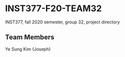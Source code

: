 # INST377-F20-TEAM32
INST377, fall 2020 semester, group 32, project directory

## Team Members
Ye Sung Kim (Joseph)
